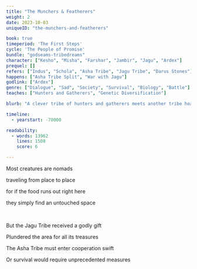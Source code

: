 ```yaml
---
title: "The Munchers & Featherers"
weight: 2
date: 2023-10-03
uniqueID: "the-munchers-and-featherers"

book: true
timeperiod: 'The First Steps'
cycle: 'The People of Promise'
bundle: "godseams-tribedreams"
character: ["Kesho", "Misha", "Farshar", "Jambir", "Jagu", "Ardex"]
prequel: []
refers: ["Indus", "Schola", "Asha Tribe", "Jagu Tribe", "Darus Stones"]
happens: ["Asha Tribe Split", "War with Jagu"]
godlink: ["Ardex"]
genre: ["Dialogue", "Sad", "Society", "Survival", "Biology", "Battle"]
teaches: ["Hunters and Gatherers", "Genetic Diversification"]

blurb: "A clever tribe of hunters and gatherers meets another tribe hoarding all available food in the area. Unsure if they can trust each other, their cultural differences soon lead to unpredictable consequences."

timeline:
  - yearstart: -70000

readability:
  - words: 13962
    lines: 1508
    score: 6

---
```


Most creatures are nomads

traveling from place to place

for if the food runs out right here

they simply find an untouched space

&nbsp;

But the Jagu Tribe received a godly gift

Plundered the area for all its treasures

The Asha Tribe must enter cooperation swift

Or survival would require unprecedented measures